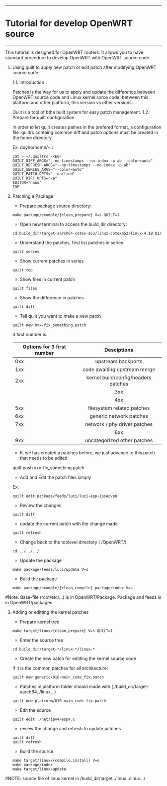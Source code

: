 --------------------------------------------------------------------------------
# Tutorial for develop OpenWRT source
-------------------------------------------------------------------------------
 This tutorial is designed for OpenWRT routers. It allows you to have standard procedure to develop OpenWRT with OpenWRT source code.

1. Using quilt to apply new patch or edit patch after modifying OpenWRT source code

	1.1. Introduction

 	Patches is the way for us to apply and update the difference between OpenWRT source code and Linux kernel sorce code, between this platform and other platform, this version vs other versions.

	Quilt is a tool of bthe built system for easy patch management.
	1.2. Prepare for quilt configuration

	In order to let quilt creates pathes in the prefered format, a configuration file .quiltrc containg common diff and patch options must be created in the home directory.
       
	Ex: duyho/home/~ :
          
	```shell
	cat > ~/.quiltrc <<EOF
	QUILT_DIFF_ARGS="--no-timestamps --no-index -p ab --color=auto"
	QUILT_REFRESH_ARGS="--no-timestamps --no-index -p ab"
	QUILT_SERIES_ARGS="--color=auto"
	QUILT_PATCH_OPTS="--unified"
	QUILT_DIFF_OPTS="-p"
	EDITOR="nano"
	EOF
	``` 

2. Patching a Package

	- Prepare package source directory:

	```shell
	make package/example/{clean,prepare} V=s QUILT=1
	```

	- Open new terminal to access the build_dir directory:

	```shell
	cd build_dir/target-aarch64-cotex-a53/linux-cotexa53/linux-4.19.81/
	```

	- Understand the patches, first list patches in series

	```shell
	quilt series
	```

	- Show current patches in series

	```shell
	quilt top
	```

	- Show files in current patch

	```shell
	quilt files
	```

	- Show the difference in patches
	
	```shell
	quilt diff
	```

	- Tell quilt you want to make a new patch

	```shell
	quilt new 0xx-fix_something.patch
	```

	3 first number is:

	|Options for 3 first number| Desciptions                                 |
	| ------------------------ | :-----------------------------------------: |
	|          0xx             | upstream backports                          |
	|          1xx             | code awaiting upstream merge                |
	|          2xx             | kernel build/config/headers patches         |
        |          3xx             | architecture specific patches               |
        |          4xx             | mtd related patches (subsystem and drivers) |
	|          5xx             | filesystem related patches                  |
	|          6xx             | generic network patches                     |
	|          7xx             | network / phy driver patches                |
        |          8xx             | other drivers                               |
	|          9xx             | uncategorized other patches                 |

	- If, we has created a patches before, we just advance to this patch that needs to be edited:

	quilt push xxx-fix_something.patch

	- Add and Edit the patch files simply

	Ex:
	```shell
	quilt edit package/feeds/luci/luci-app-ipsecvpn
	```

	- Review the changes

	```shell
	quilt diff
	```

	- update the current patch with the change made

	```shell
	quilt refresh
	```

	- Change back to the toplevel directory ( /OpenWRT/)

	```shell
	cd ../../../
	```

	- Update the package

	```shell
	make package/feeds/luci/update V=s
	```

	- Build the package

	```shell
	make package/example/{clean,compile} package/index V=s
	```

#Note: Base-file (root/etc/...) is in OpenWRT/Package. Package and feeds is in OpenWRT/packages

3. Adding or editting the kernel patches

	- Prepare kernel tree

	```shell
	make target/linux/{clean,prepare} V=s QUILT=1
	```

	- Enter the source tree

	```shell
	cd build_dir/target-*/linux-*/linux-*
	```

	- Create the new patch for editting the kernel source code

	If it is the common patches for all architecture:

	```shell
	quilt new generic/010-main_code_fix.patch
	```

	- Patches in platform folder should made with ( /build_dir/target-aarch64../linux...)

	```shell
	quilt new platform/010-main_code_fix.patch
	```

	- Edit the source

	```shell
	quilt edit ./net/ipv4/esp4.c
	```

	- review the change and refresh to update patches

	```shell
	quilt diff
	quilt refresh
	```

	- Build the source:
	
	```shell
	make target/linux/{compile,install} V=s
	make package/index
	make target/linux/update
	```
#NOTE: source file of linux kernel in /build_dir/target../linux../linux.../
	 
